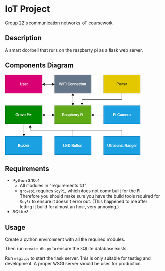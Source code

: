 # IoT Project

Group 22's communication networks IoT coursework.

## Description

A smart doorbell that runs on the raspberry pi as a flask web server.

## Components Diagram

![Diagram](md-images/Diagram.drawio.png)

## Requirements

- Python 3.10.4
  - All modules in "requirements.txt"
  - `grovepi` requires `ScyPi`, which does not come built for the Pi. Therefore you should make sure you have the build tools required for `ScyPi` to ensure it doesn't error out. (This happened to me after letting it build for almost an hour, very annoying.)
- SQLite3

## Usage

Create a python environment with all the required modules.

Then run `create_db.py` to ensure the SQLite database exists.

Run `wsgi.py` to start the flask server. This is only suitable for testing and development. A proper WSGI server should be used for production.